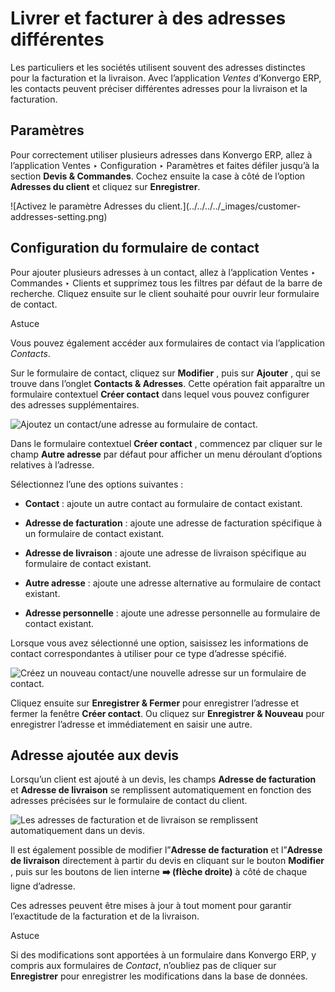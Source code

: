 # Livrer et facturer à des adresses différentes

Les particuliers et les sociétés utilisent souvent des adresses distinctes
pour la facturation et la livraison. Avec l’application _Ventes_ d’Konvergo ERP, les
contacts peuvent préciser différentes adresses pour la livraison et la
facturation.

## Paramètres

Pour correctement utiliser plusieurs adresses dans Konvergo ERP, allez à l’application
Ventes ‣ Configuration ‣ Paramètres et faites défiler jusqu’à la section
**Devis & Commandes**. Cochez ensuite la case à côté de l’option **Adresses du
client** et cliquez sur **Enregistrer**.

![Activez le paramètre Adresses du client.](../../../../_images/customer-
addresses-setting.png)

## Configuration du formulaire de contact

Pour ajouter plusieurs adresses à un contact, allez à l’application Ventes ‣
Commandes ‣ Clients et supprimez tous les filtres par défaut de la barre de
recherche. Cliquez ensuite sur le client souhaité pour ouvrir leur formulaire
de contact.

<div class="alert alert-info">
<p class="alert-title">
Astuce</p><p>Vous pouvez également accéder aux formulaires de contact via l’application <em>Contacts</em>.</p>
</div>

Sur le formulaire de contact, cliquez sur **Modifier** , puis sur **Ajouter**
, qui se trouve dans l’onglet **Contacts & Adresses**. Cette opération fait
apparaître un formulaire contextuel **Créer contact** dans lequel vous pouvez
configurer des adresses supplémentaires.

![Ajoutez un contact/une adresse au formulaire de
contact.](../../../../_images/contact-form-add-address1.png)

Dans le formulaire contextuel **Créer contact** , commencez par cliquer sur le
champ **Autre adresse** par défaut pour afficher un menu déroulant d’options
relatives à l’adresse.

Sélectionnez l’une des options suivantes :

  * **Contact** : ajoute un autre contact au formulaire de contact existant.

  * **Adresse de facturation** : ajoute une adresse de facturation spécifique à un formulaire de contact existant.

  * **Adresse de livraison** : ajoute une adresse de livraison spécifique au formulaire de contact existant.

  * **Autre adresse** : ajoute une adresse alternative au formulaire de contact existant.

  * **Adresse personnelle** : ajoute une adresse personnelle au formulaire de contact existant.

Lorsque vous avez sélectionné une option, saisissez les informations de
contact correspondantes à utiliser pour ce type d’adresse spécifié.

![Créez un nouveau contact/une nouvelle adresse sur un formulaire de
contact.](../../../../_images/create-contact-window1.png)

Cliquez ensuite sur **Enregistrer & Fermer** pour enregistrer l’adresse et
fermer la fenêtre **Créer contact**. Ou cliquez sur **Enregistrer & Nouveau**
pour enregistrer l’adresse et immédiatement en saisir une autre.

## Adresse ajoutée aux devis

Lorsqu’un client est ajouté à un devis, les champs **Adresse de facturation**
et **Adresse de livraison** se remplissent automatiquement en fonction des
adresses précisées sur le formulaire de contact du client.

![Les adresses de facturation et de livraison se remplissent automatiquement
dans un devis.](../../../../_images/quotation-address-autopopulate.png)

Il est également possible de modifier l”**Adresse de facturation** et
l”**Adresse de livraison** directement à partir du devis en cliquant sur le
bouton **Modifier** , puis sur les boutons de lien interne **➡️ (flèche
droite)** à côté de chaque ligne d’adresse.

Ces adresses peuvent être mises à jour à tout moment pour garantir
l’exactitude de la facturation et de la livraison.

<div class="alert alert-info">
<p class="alert-title">
Astuce</p><p>Si des modifications sont apportées à un formulaire dans Konvergo ERP, y compris aux formulaires de <em>Contact</em>, n’oubliez pas de cliquer sur <b>Enregistrer</b> pour enregistrer les modifications dans la base de données.</p>
</div>

